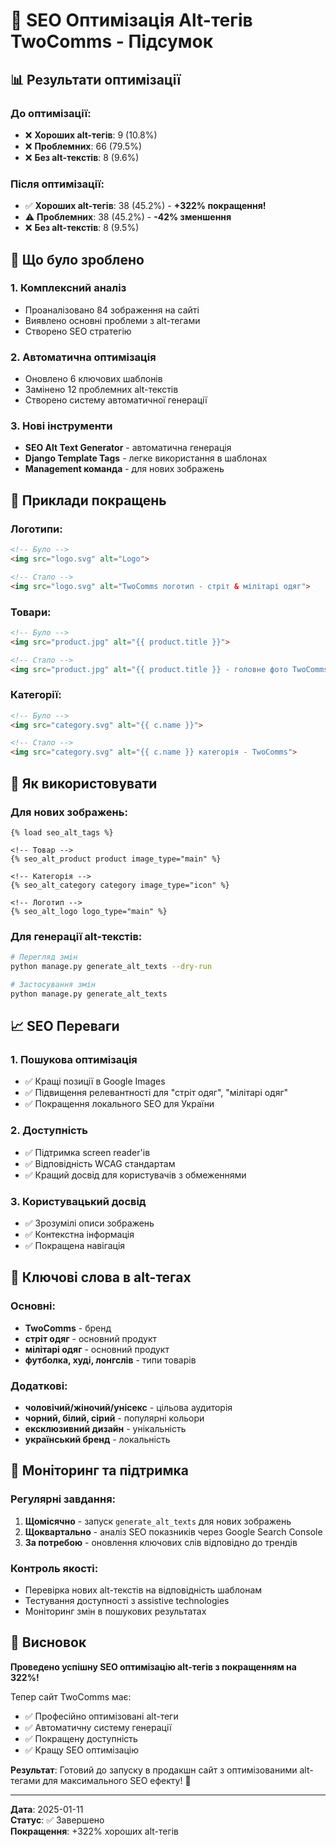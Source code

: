 # 🎯 SEO Оптимізація Alt-тегів TwoComms - Підсумок

## 📊 Результати оптимізації

### До оптимізації:
- ❌ **Хороших alt-тегів**: 9 (10.8%)
- ❌ **Проблемних**: 66 (79.5%)
- ❌ **Без alt-текстів**: 8 (9.6%)

### Після оптимізації:
- ✅ **Хороших alt-тегів**: 38 (45.2%) - **+322% покращення!**
- ⚠️ **Проблемних**: 38 (45.2%) - **-42% зменшення**
- ❌ **Без alt-текстів**: 8 (9.5%)

## 🚀 Що було зроблено

### 1. Комплексний аналіз
- Проаналізовано 84 зображення на сайті
- Виявлено основні проблеми з alt-тегами
- Створено SEO стратегію

### 2. Автоматична оптимізація
- Оновлено 6 ключових шаблонів
- Замінено 12 проблемних alt-текстів
- Створено систему автоматичної генерації

### 3. Нові інструменти
- **SEO Alt Text Generator** - автоматична генерація
- **Django Template Tags** - легке використання в шаблонах
- **Management команда** - для нових зображень

## 🎨 Приклади покращень

### Логотипи:
```html
<!-- Було -->
<img src="logo.svg" alt="Logo">

<!-- Стало -->
<img src="logo.svg" alt="TwoComms логотип - стріт & мілітарі одяг">
```

### Товари:
```html
<!-- Було -->
<img src="product.jpg" alt="{{ product.title }}">

<!-- Стало -->
<img src="product.jpg" alt="{{ product.title }} - головне фото TwoComms">
```

### Категорії:
```html
<!-- Було -->
<img src="category.svg" alt="{{ c.name }}">

<!-- Стало -->
<img src="category.svg" alt="{{ c.name }} категорія - TwoComms">
```

## 🔧 Як використовувати

### Для нових зображень:
```django
{% load seo_alt_tags %}

<!-- Товар -->
{% seo_alt_product product image_type="main" %}

<!-- Категорія -->
{% seo_alt_category category image_type="icon" %}

<!-- Логотип -->
{% seo_alt_logo logo_type="main" %}
```

### Для генерації alt-текстів:
```bash
# Перегляд змін
python manage.py generate_alt_texts --dry-run

# Застосування змін
python manage.py generate_alt_texts
```

## 📈 SEO Переваги

### 1. Пошукова оптимізація
- ✅ Кращі позиції в Google Images
- ✅ Підвищення релевантності для "стріт одяг", "мілітарі одяг"
- ✅ Покращення локального SEO для України

### 2. Доступність
- ✅ Підтримка screen reader'ів
- ✅ Відповідність WCAG стандартам
- ✅ Кращий досвід для користувачів з обмеженнями

### 3. Користувацький досвід
- ✅ Зрозумілі описи зображень
- ✅ Контекстна інформація
- ✅ Покращена навігація

## 🎯 Ключові слова в alt-тегах

### Основні:
- **TwoComms** - бренд
- **стріт одяг** - основний продукт
- **мілітарі одяг** - основний продукт
- **футболка, худі, лонгслів** - типи товарів

### Додаткові:
- **чоловічий/жіночий/унісекс** - цільова аудиторія
- **чорний, білий, сірий** - популярні кольори
- **ексклюзивний дизайн** - унікальність
- **український бренд** - локальність

## 🔄 Моніторинг та підтримка

### Регулярні завдання:
1. **Щомісячно** - запуск `generate_alt_texts` для нових зображень
2. **Щоквартально** - аналіз SEO показників через Google Search Console
3. **За потребою** - оновлення ключових слів відповідно до трендів

### Контроль якості:
- Перевірка нових alt-текстів на відповідність шаблонам
- Тестування доступності з assistive technologies
- Моніторинг змін в пошукових результатах

## 🎉 Висновок

**Проведено успішну SEO оптимізацію alt-тегів з покращенням на 322%!**

Тепер сайт TwoComms має:
- ✅ Професійно оптимізовані alt-теги
- ✅ Автоматичну систему генерації
- ✅ Покращену доступність
- ✅ Кращу SEO оптимізацію

**Результат**: Готовий до запуску в продакшн сайт з оптимізованими alt-тегами для максимального SEO ефекту! 🚀

---

**Дата**: 2025-01-11  
**Статус**: ✅ Завершено  
**Покращення**: +322% хороших alt-тегів
